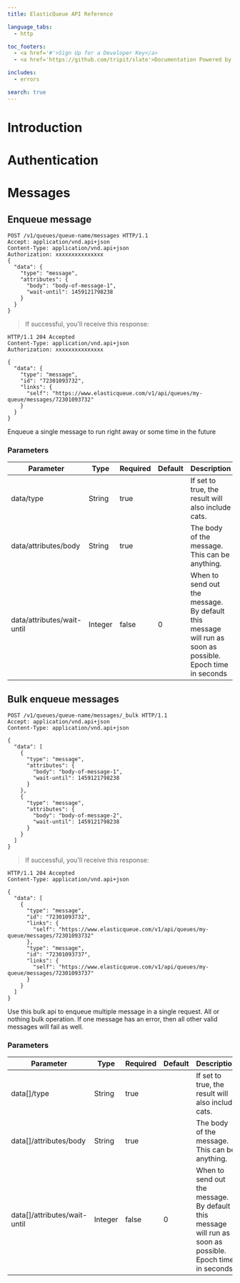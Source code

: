 ```yaml
---
title: ElasticQueue API Reference

language_tabs:
  - http

toc_footers:
  - <a href='#'>Sign Up for a Developer Key</a>
  - <a href='https://github.com/tripit/slate'>Documentation Powered by Slate</a>

includes:
  - errors

search: true
---
```


# Introduction

# Authentication


# Messages

## Enqueue message

```http
POST /v1/queues/queue-name/messages HTTP/1.1
Accept: application/vnd.api+json
Content-Type: application/vnd.api+json
Authorization: xxxxxxxxxxxxxxx
{
  "data": {
    "type": "message",
    "attributes": {
      "body": "body-of-message-1",
      "wait-until": 1459121798238
    }
  }
}
```

> If successful, you'll receive this response: 

```http
HTTP/1.1 204 Accepted
Content-Type: application/vnd.api+json
Authorization: xxxxxxxxxxxxxxx

{
  "data": {
    "type": "message",
    "id": "72301093732",
    "links": {
      "self": "https://www.elasticqueue.com/v1/api/queues/my-queue/messages/72301093732"
    }
  }
}
```

Enqueue a single message to run right away or some time in the future

### Parameters

Parameter | Type | Required | Default | Description
--------- | ---------- | -------- | ------- | -----------
data/type | String | true | | If set to true, the result will also include cats.
data/attributes/body | String | true | | The body of the message. This can be anything.
data/attributes/wait-until | Integer | false | 0 | When to send out the message. By default this message will run as soon as possible. Epoch time in seconds


## Bulk enqueue messages

```http
POST /v1/queues/queue-name/messages/_bulk HTTP/1.1
Accept: application/vnd.api+json
Content-Type: application/vnd.api+json

{
  "data": [
    {
      "type": "message",
      "attributes": {
        "body": "body-of-message-1",
        "wait-until": 1459121798238
      }
    },
    {
      "type": "message",
      "attributes": {
        "body": "body-of-message-2",
        "wait-until": 1459121798238
      }
    }
  ]
}
```

> If successful, you'll receive this response:

```http
HTTP/1.1 204 Accepted
Content-Type: application/vnd.api+json

{
  "data": [
    {
      "type": "message",
      "id": "72301093732",
      "links": {
        "self": "https://www.elasticqueue.com/v1/api/queues/my-queue/messages/72301093732"
      },
      "type": "message",
      "id": "72301093737",
      "links": {
        "self": "https://www.elasticqueue.com/v1/api/queues/my-queue/messages/72301093737"
      }
    }
  ]
}
```
Use this bulk api to enqueue multiple message in a single request. All or nothing bulk operation. If one message has an error, then all other valid messages will fail as well.
### Parameters

Parameter | Type | Required | Default | Description
--------- | --------- | -------- | ------- | -----------
data[]/type | String | true | | If set to true, the result will also include cats.
data[]/attributes/body | String | true | | The body of the message. This can be anything.
data[]/attributes/wait-until | Integer | false | 0 | When to send out the message. By default this message will run as soon as possible. Epoch time in seconds

